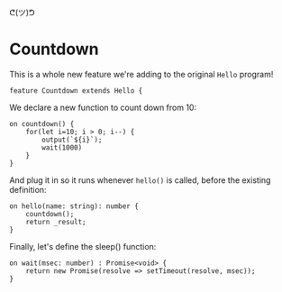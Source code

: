 ᕦ(ツ)ᕤ
# Countdown

This is a whole new feature we're adding to the original `Hello` program!

    feature Countdown extends Hello {

We declare a new function to count down from 10:

    on countdown() {
        for(let i=10; i > 0; i--) {
            output(`${i}`);
            wait(1000)
        }
    }

And plug it in so it runs whenever `hello()` is called, before the existing definition:

    on hello(name: string): number {
        countdown(); 
        return _result;
    }

Finally, let's define the sleep() function:

    on wait(msec: number) : Promise<void> {
        return new Promise(resolve => setTimeout(resolve, msec));
    }
